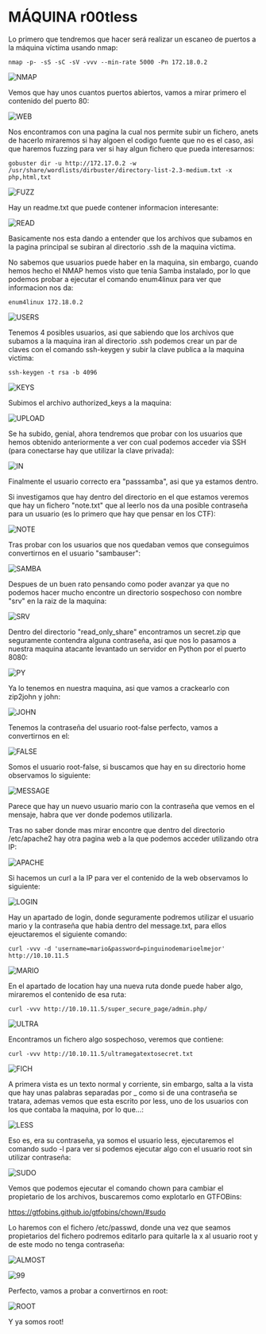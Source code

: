 # MÁQUINA r00tless

Lo primero que tendremos que hacer será realizar un escaneo de puertos a la máquina víctima usando nmap:

```shell
nmap -p- -sS -sC -sV -vvv --min-rate 5000 -Pn 172.18.0.2
```

![NMAP](https://github.com/Isma-yo/photos/blob/main/r00tless/foto.JPG)

Vemos que hay unos cuantos puertos abiertos, vamos a mirar primero el contenido del puerto 80:

![WEB](https://github.com/Isma-yo/photos/blob/main/r00tless/foto2.JPG)

Nos encontramos con una pagina la cual nos permite subir un fichero, anets de hacerlo miraremos si hay algoen el codigo fuente que no es el caso, asi que haremos fuzzing para ver si hay algun fichero que pueda interesarnos:

```shell
gobuster dir -u http://172.17.0.2 -w /usr/share/wordlists/dirbuster/directory-list-2.3-medium.txt -x php,html,txt
```

![FUZZ](https://github.com/Isma-yo/photos/blob/main/r00tless/foto3.JPG)

Hay un readme.txt que puede contener informacion interesante:

![READ](https://github.com/Isma-yo/photos/blob/main/r00tless/foto4.JPG)

Basicamente nos esta dando a entender que los archivos que subamos en la pagina principal se subiran al directorio .ssh de la maquina victima.

No sabemos que usuarios puede haber en la maquina, sin embargo, cuando hemos hecho el NMAP hemos visto que tenia Samba instalado, por lo que podemos probar a ejecutar el comando enum4linux para ver que informacion nos da:

```shell
enum4linux 172.18.0.2
```

![USERS](https://github.com/Isma-yo/photos/blob/main/r00tless/foto5.JPG)

Tenemos 4 posibles usuarios, asi que sabiendo que los archivos que subamos a la maquina iran al directorio .ssh podemos crear un par de claves con el comando ssh-keygen y subir la clave publica a la maquina victima:

```shell
ssh-keygen -t rsa -b 4096
```

![KEYS](https://github.com/Isma-yo/photos/blob/main/r00tless/foto6.JPG)

Subimos el archivo authorized_keys a la maquina:

![UPLOAD](https://github.com/Isma-yo/photos/blob/main/r00tless/foto7.JPG)

Se ha subido, genial, ahora tendremos que probar con los usuarios que hemos obtenido anteriormente a ver con cual podemos acceder via SSH (para conectarse hay que utilizar la clave privada):

![IN](https://github.com/Isma-yo/photos/blob/main/r00tless/foto8.JPG)

Finalmente el usuario correcto era "passsamba", asi que ya estamos dentro.

Si investigamos que hay dentro del directorio en el que estamos veremos que hay un fichero "note.txt" que al leerlo nos da una posible contraseña para un usuario (es lo primero que hay que pensar en los CTF):

![NOTE](https://github.com/Isma-yo/photos/blob/main/r00tless/foto9.JPG)

Tras probar con los usuarios que nos quedaban vemos que conseguimos convertirnos en el usuario "sambauser":

![SAMBA](https://github.com/Isma-yo/photos/blob/main/r00tless/foto10.JPG)

Despues de un buen rato pensando como poder avanzar ya que no podemos hacer mucho encontre un directorio sospechoso con nombre "srv" en la raiz de la maquina:

![SRV](https://github.com/Isma-yo/photos/blob/main/r00tless/foto11.JPG)

Dentro del directorio "read_only_share" encontramos un secret.zip que seguramente contendra alguna contraseña, asi que nos lo pasamos a nuestra maquina atacante levantado un servidor en Python por el puerto 8080:

![PY](https://github.com/Isma-yo/photos/blob/main/r00tless/foto12.JPG)

Ya lo tenemos en nuestra maquina, asi que vamos a crackearlo con zip2john y john:

![JOHN](https://github.com/Isma-yo/photos/blob/main/r00tless/foto13.JPG)

Tenemos la contraseña del usuario root-false perfecto, vamos a convertirnos en el:

![FALSE](https://github.com/Isma-yo/photos/blob/main/r00tless/foto14.JPG)

Somos el usuario root-false, si buscamos que hay en su directorio home observamos lo siguiente:

![MESSAGE](https://github.com/Isma-yo/photos/blob/main/r00tless/foto15.JPG)

Parece que hay un nuevo usuario mario con la contraseña que vemos en el mensaje, habra que ver donde podemos utilizarla.

Tras no saber donde mas mirar encontre que dentro del directorio /etc/apache2 hay otra pagina web a la que podemos acceder utilizando otra IP:

![APACHE](https://github.com/Isma-yo/photos/blob/main/r00tless/foto16.JPG)

Si hacemos un curl a la IP para ver el contenido de la web observamos lo siguiente:

![LOGIN](https://github.com/Isma-yo/photos/blob/main/r00tless/foto17.JPG)

Hay un apartado de login, donde seguramente podremos utilizar el usuario mario y la contraseña que habia dentro del message.txt, para ellos ejeuctaremos el siguiente comando:

```shell
curl -vvv -d 'username=mario&password=pinguinodemarioelmejor' http://10.10.11.5
```

![MARIO](https://github.com/Isma-yo/photos/blob/main/r00tless/foto18.JPG)

En el apartado de location hay una nueva ruta donde puede haber algo, miraremos el contenido de esa ruta:

```shell
curl -vvv http://10.10.11.5/super_secure_page/admin.php/
```

![ULTRA](https://github.com/Isma-yo/photos/blob/main/r00tless/foto19.JPG)

Encontramos un fichero algo sospechoso, veremos que contiene:

```shell
curl -vvv http://10.10.11.5/ultramegatextosecret.txt
```

![FICH](https://github.com/Isma-yo/photos/blob/main/r00tless/foto20.JPG)

A primera vista es un texto normal y corriente, sin embargo, salta a la vista que hay unas palabras separadas por _ como si de una contraseña se tratara, ademas vemos que esta escrito por less, uno de los usuarios con los que contaba la maquina, por lo que...:

![LESS](https://github.com/Isma-yo/photos/blob/main/r00tless/foto21.JPG)

Eso es, era su contraseña, ya somos el usuario less, ejecutaremos el comando sudo -l para ver si podemos ejecutar algo con el usuario root sin utilizar contraseña:

![SUDO](https://github.com/Isma-yo/photos/blob/main/r00tless/foto22.JPG)

Vemos que podemos ejecutar el comando chown para cambiar el propietario de los archivos, buscaremos como explotarlo en GTFOBins:

https://gtfobins.github.io/gtfobins/chown/#sudo

Lo haremos con el fichero /etc/passwd, donde una vez que seamos propietarios del fichero podremos editarlo para quitarle la x al usuario root y de este modo no tenga contraseña:

![ALMOST](https://github.com/Isma-yo/photos/blob/main/r00tless/foto23.JPG)

![99](https://github.com/Isma-yo/photos/blob/main/r00tless/foto24.JPG)

Perfecto, vamos a probar a convertirnos en root:

![ROOT](https://github.com/Isma-yo/photos/blob/main/r00tless/foto25.JPG)

Y ya somos root!

